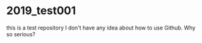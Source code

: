 # 2019_test001
this is a test repository
I don't have any idea about how to use Github.
Why so serious?

